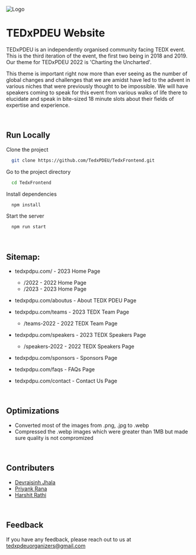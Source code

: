 ![Logo](https://www.tedxpdeu.com/images/logo.png)

# TEDxPDEU Website

TEDxPDEU is an independently organised community facing TEDX event. This is the third iteration of the event, the first two being in 2018 and 2019. Our theme for TEDxPDEU 2022 is 'Charting the Uncharted'.

This theme is important right now more than ever seeing as the number of global changes and challenges that we are amidst have led to the advent in various niches that were previously thought to be impossible. We will have speakers coming to speak for this event from various walks of life there to elucidate and speak in bite-sized 18 minute slots about their fields of expertise and experience.

<br>

## Run Locally

Clone the project

```bash
  git clone https://github.com/TedxPDEU/TedxFrontend.git
```

Go to the project directory

```bash
  cd TedxFrontend
```

Install dependencies

```bash
  npm install
```

Start the server

```bash
  npm run start
```

<br>

## Sitemap:

- tedxpdpu.com/ - 2023 Home Page

  - /2022 - 2022 Home Page
  - /2023 - 2023 Home Page

- tedxpdpu.com/aboutus - About TEDX PDEU Page
- tedxpdpu.com/teams - 2023 TEDX Team Page

  - /teams-2022 - 2022 TEDX Team Page

- tedxpdpu.com/speakers - 2023 TEDX Speakers Page

  - /speakers-2022 - 2022 TEDX Speakers Page

- tedxpdpu.com/sponsors - Sponsors Page
- tedxpdpu.com/faqs - FAQs Page

- tedxpdpu.com/contact - Contact Us Page

<br>

## Optimizations

- Converted most of the images from .png, .jpg to .webp
- Compressed the .webp images which were greater than 1MB but made sure quality is not compromized

<br>

## Contributers

- [Devrajsinh Jhala](https://github.com/Devrajsinh-Jhala)
- [Priyank Rana](https://github.com/Priyank2912)
- [Harshit Rathi](https://github.com/har200105)

<br>

## Feedback

If you have any feedback, please reach out to us at tedxpdeuorganizers@gmail.com
